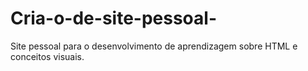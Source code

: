 # Cria-o-de-site-pessoal-
Site pessoal para o desenvolvimento de aprendizagem sobre HTML e conceitos visuais.
